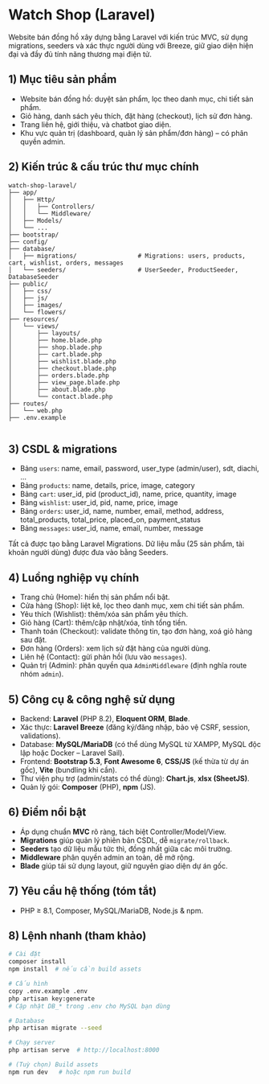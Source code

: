 # Watch Shop (Laravel)

Website bán đồng hồ xây dựng bằng Laravel với kiến trúc MVC, sử dụng migrations, seeders và xác thực người dùng với Breeze, giữ giao diện hiện đại và đầy đủ tính năng thương mại điện tử.

## 1) Mục tiêu sản phẩm
- Website bán đồng hồ: duyệt sản phẩm, lọc theo danh mục, chi tiết sản phẩm.
- Giỏ hàng, danh sách yêu thích, đặt hàng (checkout), lịch sử đơn hàng.
- Trang liên hệ, giới thiệu, và chatbot giao diện.
- Khu vực quản trị (dashboard, quản lý sản phẩm/đơn hàng) – có phân quyền admin.

## 2) Kiến trúc & cấu trúc thư mục chính
```
watch-shop-laravel/
├── app/
│   ├── Http/
│   │   ├── Controllers/            
│   │   └── Middleware/             
│   ├── Models/                     
│   └── ...
├── bootstrap/
├── config/
├── database/
│   ├── migrations/                 # Migrations: users, products, cart, wishlist, orders, messages
│   └── seeders/                    # UserSeeder, ProductSeeder, DatabaseSeeder
├── public/
│   ├── css/                        
│   ├── js/                        
│   ├── images/                     
│   └── flowers/                  
├── resources/
│   └── views/                     
│       ├── layouts/                
│       ├── home.blade.php
│       ├── shop.blade.php
│       ├── cart.blade.php
│       ├── wishlist.blade.php
│       ├── checkout.blade.php
│       ├── orders.blade.php
│       ├── view_page.blade.php
│       ├── about.blade.php
│       └── contact.blade.php
├── routes/
│   └── web.php                     
├── .env.example
         
```

## 3) CSDL & migrations
- Bảng `users`: name, email, password, user_type (admin/user), sdt, diachi, ...
- Bảng `products`: name, details, price, image, category
- Bảng `cart`: user_id, pid (product_id), name, price, quantity, image
- Bảng `wishlist`: user_id, pid, name, price, image
- Bảng `orders`: user_id, name, number, email, method, address, total_products, total_price, placed_on, payment_status
- Bảng `messages`: user_id, name, email, number, message

Tất cả được tạo bằng Laravel Migrations. Dữ liệu mẫu (25 sản phẩm, tài khoản người dùng) được đưa vào bằng Seeders.

## 4) Luồng nghiệp vụ chính
- Trang chủ (Home): hiển thị sản phẩm nổi bật.
- Cửa hàng (Shop): liệt kê, lọc theo danh mục, xem chi tiết sản phẩm.
- Yêu thích (Wishlist): thêm/xóa sản phẩm yêu thích.
- Giỏ hàng (Cart): thêm/cập nhật/xóa, tính tổng tiền.
- Thanh toán (Checkout): validate thông tin, tạo đơn hàng, xoá giỏ hàng sau đặt.
- Đơn hàng (Orders): xem lịch sử đặt hàng của người dùng.
- Liên hệ (Contact): gửi phản hồi (lưu vào `messages`).
- Quản trị (Admin): phân quyền qua `AdminMiddleware` (định nghĩa route nhóm `admin`).

## 5) Công cụ & công nghệ sử dụng
- Backend: **Laravel** (PHP 8.2), **Eloquent ORM**, **Blade**.
- Xác thực: **Laravel Breeze** (đăng ký/đăng nhập, bảo vệ CSRF, session, validations).
- Database: **MySQL/MariaDB** (có thể dùng MySQL từ XAMPP, MySQL độc lập hoặc Docker – Laravel Sail).
- Frontend: **Bootstrap 5.3**, **Font Awesome 6**, **CSS/JS** (kế thừa từ dự án gốc), **Vite** (bundling khi cần).
- Thư viện phụ trợ (admin/stats có thể dùng): **Chart.js**, **xlsx (SheetJS)**.
- Quản lý gói: **Composer** (PHP), **npm** (JS).

## 6) Điểm nổi bật
- Áp dụng chuẩn **MVC** rõ ràng, tách biệt Controller/Model/View.
- **Migrations** giúp quản lý phiên bản CSDL, dễ `migrate/rollback`.
- **Seeders** tạo dữ liệu mẫu tức thì, đồng nhất giữa các môi trường.
- **Middleware** phân quyền admin an toàn, dễ mở rộng.
- **Blade** giúp tái sử dụng layout, giữ nguyên giao diện dự án gốc.

## 7) Yêu cầu hệ thống (tóm tắt)
- PHP ≥ 8.1, Composer, MySQL/MariaDB, Node.js & npm.

## 8) Lệnh nhanh (tham khảo)
```bash
# Cài đặt
composer install
npm install  # nếu cần build assets

# Cấu hình
copy .env.example .env
php artisan key:generate
# Cập nhật DB_* trong .env cho MySQL bạn dùng

# Database
php artisan migrate --seed

# Chạy server
php artisan serve  # http://localhost:8000

# (Tuỳ chọn) Build assets
npm run dev   # hoặc npm run build
```
